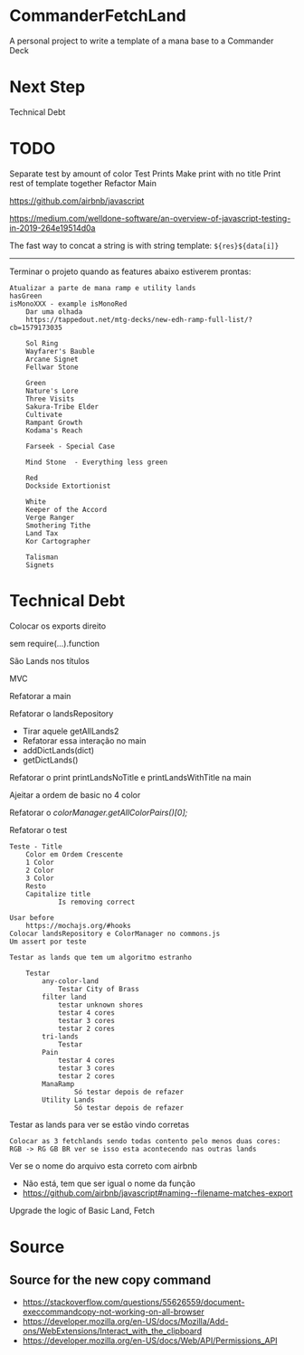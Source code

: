 # CommanderFetchLand
A personal project to write a template of a mana base to a Commander Deck

# Next Step
Technical Debt

# TODO

Separate test by amount of color 
Test Prints 
Make print with no title
Print rest of template together
Refactor Main 

https://github.com/airbnb/javascript

https://medium.com/welldone-software/an-overview-of-javascript-testing-in-2019-264e19514d0a

The fast way to concat a string is with string template: `${res}${data[i]}`

---

Terminar o projeto quando as features abaixo estiverem prontas:

	Atualizar a parte de mana ramp e utility lands			
	hasGreen
	isMonoXXX - example isMonoRed
		Dar uma olhada
		https://tappedout.net/mtg-decks/new-edh-ramp-full-list/?cb=1579173035

		Sol Ring					
		Wayfarer's Bauble					
		Arcane Signet 					
		Fellwar Stone					

		Green 			
		Nature's Lore					
		Three Visits			                        	
		Sakura-Tribe Elder				                	
		Cultivate					
		Rampant Growth					
		Kodama's Reach					

		Farseek	- Special Case

		Mind Stone 	- Everything less green

		Red
		Dockside Extortionist				

		White
		Keeper of the Accord
		Verge Ranger
		Smothering Tithe
		Land Tax
		Kor Cartographer

		Talisman					
		Signets

# Technical Debt

Colocar os exports direito

  sem require(...).function

  São Lands nos títulos

  MVC

  Refatorar a main

  Refatorar o landsRepository
  - Tirar aquele getAllLands2
  - Refatorar essa interação no main
  - addDictLands(dict)    
  - getDictLands()

Refatorar o print printLandsNoTitle e printLandsWithTitle na main

Ajeitar a ordem de basic no 4 color

Refatorar o *colorManager.getAllColorPairs()[0];*


Refatorar o test

	Teste - Title
		Color em Ordem Crescente
		1 Color
		2 Color
		3 Color
		Resto
		Capitalize title
				Is removing correct

	Usar before
		https://mochajs.org/#hooks
	Colocar landsRepository e ColorManager no commons.js
	Um assert por teste

	Testar as lands que tem um algoritmo estranho

		Testar
			any-color-land
				Testar City of Brass
			filter land
				testar unknown shores
				testar 4 cores
				testar 3 cores
				testar 2 cores
			tri-lands
				Testar
			Pain
				testar 4 cores
				testar 3 cores
				testar 2 cores
			ManaRamp
					Só testar depois de refazer
			Utility Lands
					Só testar depois de refazer

  Testar as lands para ver se estão vindo corretas

    Colocar as 3 fetchlands sendo todas contento pelo menos duas cores: RGB -> RG GB BR ver se isso esta acontecendo nas outras lands				


Ver se o nome do arquivo esta correto com airbnb
- Não está, tem que ser igual o nome da função
- https://github.com/airbnb/javascript#naming--filename-matches-export

Upgrade the logic of Basic Land, Fetch


# Source

## Source for the new copy command
- https://stackoverflow.com/questions/55626559/document-execcommandcopy-not-working-on-all-browser
- https://developer.mozilla.org/en-US/docs/Mozilla/Add-ons/WebExtensions/Interact_with_the_clipboard
- https://developer.mozilla.org/en-US/docs/Web/API/Permissions_API